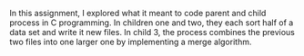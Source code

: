 In this assignment, I explored what it meant to code parent and child process in C programming. In children one and two, they each sort half of a data set and write it new files. 
In child 3, the process combines the previous two files into one larger one by implementing a merge algorithm.
